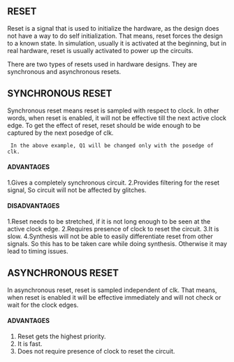 <h2>RESET</h2>

Reset is a signal that is used to initialize the hardware, as the design does not have a way to do self initialization. That means, reset forces the design to a known state.
In simulation, usually it is activated at the beginning, but in real hardware, reset is usually activated to power up the circuits.

There are two types of resets used in hardware designs. They are synchronous and asynchronous resets.

<H2>SYNCHRONOUS RESET</H2>

Synchronous reset means reset is sampled with respect to clock. In other words, when reset is enabled, it will not be effective till the next active clock edge.
To get the effect of reset, reset should be wide enough to be captured by the next posedge of clk.
 
     In the above example, Q1 will be changed only with the posedge of clk.

<H4>ADVANTAGES</H4>
  1.Gives a completely synchronous circuit.
  2.Provides filtering for the reset signal, So circuit will not be affected by glitches.

<H4>DISADVANTAGES</H4>
  1.Reset needs to be stretched, if it is not long enough to be seen at the active clock edge.
  2.Requires presence of clock to reset the circuit.
  3.It is slow.
  4.Synthesis will not be able to easily differentiate reset from other signals. So this has to be taken care while doing synthesis. Otherwise it may lead to timing issues.


<h2>ASYNCHRONOUS RESET</h2>

In asynchronous reset, reset is sampled independent of clk. That means, when reset is enabled it will be effective immediately and will not check or wait for the clock edges.

<H4>ADVANTAGES</H4>

  1. Reset gets the highest priority.
  2. It is fast.
  3. Does not require presence of clock to reset the circuit.





